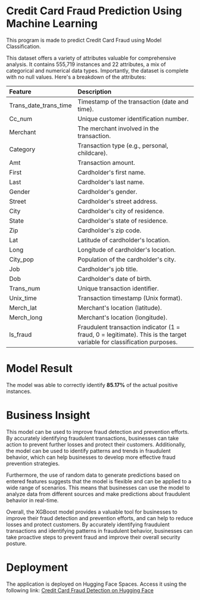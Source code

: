 # Credit Card Fraud Prediction Using Machine Learning

This program is made to predict Credit Card Fraud using Model Classification.

This dataset offers a variety of attributes valuable for comprehensive analysis. It contains 555,719 instances and 22 attributes, a mix of categorical and numerical data types. Importantly, the dataset is complete with no null values. Here's a breakdown of the attributes:

| Feature | Description |
| :--- | :--- |
| Trans_date_trans_time | Timestamp of the transaction (date and time).|
| Cc_num | Unique customer identification number. |
| Merchant | The merchant involved in the transaction. |
| Category | Transaction type (e.g., personal, childcare). |
| Amt | Transaction amount. |
| First | Cardholder's first name. |
| Last | Cardholder's last name. |
| Gender | Cardholder's gender. |
| Street | Cardholder's street address. |
| City | Cardholder's city of residence. |
| State | Cardholder's state of residence. |
| Zip | Cardholder's zip code. |
| Lat | Latitude of cardholder's location. |
| Long | Longitude of cardholder's location. |
| City_pop | Population of the cardholder's city. |
| Job | Cardholder's job title. |
| Dob | Cardholder's date of birth. |
| Trans_num | Unique transaction identifier. |
| Unix_time | Transaction timestamp (Unix format). |
| Merch_lat | Merchant's location (latitude). |
| Merch_long | Merchant's location (longitude). |
| Is_fraud | Fraudulent transaction indicator (1 = fraud, 0 = legitimate). This is the target variable for classification purposes.|

# Model Result
The model was able to correctly identify **85.17%** of the actual positive instances.

# Business Insight

This model can be used to improve fraud detection and prevention efforts. By accurately identifying fraudulent transactions, businesses can take action to prevent further losses and protect their customers. Additionally, the model can be used to identify patterns and trends in fraudulent behavior, which can help businesses to develop more effective fraud prevention strategies.

Furthermore, the use of random data to generate predictions based on entered features suggests that the model is flexible and can be applied to a wide range of scenarios. This means that businesses can use the model to analyze data from different sources and make predictions about fraudulent behavior in real-time.

Overall, the XGBoost model provides a valuable tool for businesses to improve their fraud detection and prevention efforts, and can help to reduce losses and protect customers. By accurately identifying fraudulent transactions and identifying patterns in fraudulent behavior, businesses can take proactive steps to prevent fraud and improve their overall security posture.

# Deployment
The application is deployed on Hugging Face Spaces. Access it using the following link:
[Credit Card Fraud Detection on Hugging Face](https://huggingface.co/spaces/Reaumur/Credit-Card-Fraud-Detection)
